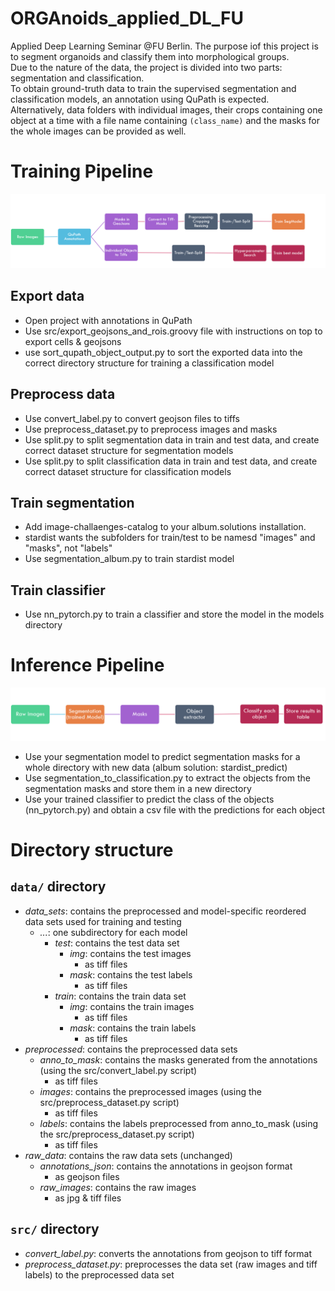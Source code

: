 # ORGAnoids_applied_DL_FU
Applied Deep Learning Seminar @FU Berlin. The purpose iof this project is to segment organoids and classify them into morphological groups.  
Due to the nature of the data, the project is divided into two parts: segmentation and classification.  
To obtain ground-truth data to train the supervised segmentation and classification models, an annotation using QuPath is expected.  
Alternatively, data folders with individual images, their crops containing one object at a time with a file name containing  `(class_name)` and the masks for the whole images can be provided as well. 






# Training Pipeline

![training steps](training.png)

## Export data

- Open project with annotations in QuPath
- Use src/export_geojsons_and_rois.groovy file with instructions on top to export cells & geojsons
- use sort_qupath_object_output.py to sort the exported data into the correct directory structure for training a classification model 

## Preprocess data

- Use convert_label.py to convert geojson files to tiffs
- Use preprocess_dataset.py to preprocess images and masks
- Use split.py to split segmentation data in train and test data, and create correct dataset structure for segmentation models
- Use split.py to split classification data in train and test data, and create correct dataset structure for classification models 


## Train segmentation

- Add image-challaenges-catalog to your album.solutions installation.  
- stardist wants the subfolders for train/test to be namesd "images" and "masks", not "labels"
- Use segmentation_album.py to train stardist model


## Train classifier

- Use nn_pytorch.py to train a classifier and store the model in the models directory

# Inference Pipeline 

![inference steps](inference.png)

- Use your segmentation model to predict segmentation masks for a whole directory with new data (album solution: stardist_predict) 
- Use segmentation_to_classification.py to extract the objects from the segmentation masks and store them in a new directory
- Use your trained classifier to predict the class of the objects (nn_pytorch.py) and obtain a csv file with the predictions for each object



# Directory structure
## `data/` directory

- _data_sets_: contains the preprocessed and model-specific reordered data sets used for training and testing
    - _..._: one subdirectory for each model
      - _test_: contains the test data set
        - _img_: contains the test images
          - as tiff files
        - _mask_: contains the test labels
          - as tiff files
      - _train_: contains the train data set
        - _img_: contains the train images
          - as tiff files
        - _mask_: contains the train labels
          - as tiff files
- _preprocessed_: contains the preprocessed data sets
    - _anno_to_mask_: contains the masks generated from the annotations (using the src/convert_label.py script)
      - as tiff files
    - _images_: contains the preprocessed images (using the src/preprocess_dataset.py script)
      - as tiff files
    - _labels_: contains the labels preprocessed from anno_to_mask (using the src/preprocess_dataset.py script)
      - as tiff files
- _raw_data_: contains the raw data sets (unchanged)
  - _annotations_json_: contains the annotations in geojson format
    - as geojson files
  - _raw_images_: contains the raw images
    - as jpg & tiff files

## `src/` directory

- _convert_label.py_: converts the annotations from geojson to tiff format
- _preprocess_dataset.py_: preprocesses the data set (raw images and tiff labels) to the preprocessed data set

